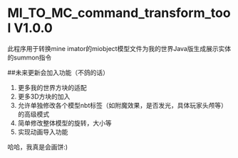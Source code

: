 # MI_TO_MC_command_transform_tool V1.0.0
此程序用于转换mine imator的miobject模型文件为我的世界Java版生成展示实体的summon指令

##未来更新会加入功能（不鸽的话）
1. 更多我的世界方块的适配
2. 更多3D方块的加入
3. 允许单独修改各个模型nbt标签（如附魔效果，是否发光，具体玩家头颅等）的高级模式
4. 简单修改整体模型的旋转，大小等
5. 实现动画导入功能

哈哈，我真是会画饼:)
